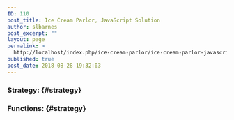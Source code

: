 ```yaml
---
ID: 110
post_title: Ice Cream Parlor, JavaScript Solution
author: slbarnes
post_excerpt: ""
layout: page
permalink: >
  http://localhost/index.php/ice-cream-parlor/ice-cream-parlor-javascript/
published: true
post_date: 2018-08-28 19:32:03
---
```

### Strategy: {#strategy}

### Functions: {#strategy}